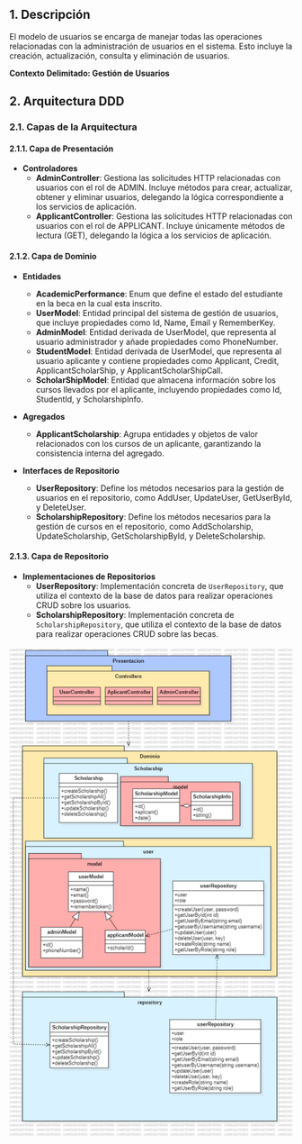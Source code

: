 ## 1. Descripción

El modelo de usuarios se encarga de manejar todas las operaciones relacionadas con la administración de usuarios en el sistema. Esto incluye la creación, actualización, consulta y eliminación de usuarios.

**Contexto Delimitado: Gestión de Usuarios**

## 2. Arquitectura DDD

### 2.1. Capas de la Arquitectura

#### 2.1.1. Capa de Presentación

- **Controladores**
  - **AdminController**: Gestiona las solicitudes HTTP relacionadas con usuarios con el rol de ADMIN. Incluye métodos para crear, actualizar, obtener y eliminar usuarios, delegando la lógica correspondiente a los servicios de aplicación.
  - **ApplicantController**: Gestiona las solicitudes HTTP relacionadas con usuarios con el rol de APPLICANT. Incluye únicamente métodos de lectura (GET), delegando la lógica a los servicios de aplicación.

#### 2.1.2. Capa de Dominio

- **Entidades**
  - **AcademicPerformance**: Enum que define el estado del estudiante en la beca en la cual esta inscrito.
  - **UserModel**: Entidad principal del sistema de gestión de usuarios, que incluye propiedades como Id, Name, Email y RememberKey.
  - **AdminModel**: Entidad derivada de UserModel, que representa al usuario administrador y añade propiedades como PhoneNumber.
  - **StudentModel**: Entidad derivada de UserModel, que representa al usuario aplicante y contiene propiedades como Applicant, Credit, ApplicantScholarShip, y ApplicantScholarShipCall.
  - **ScholarShipModel**: Entidad que almacena información sobre los cursos llevados por el aplicante, incluyendo propiedades como Id, StudentId, y ScholarshipInfo.

- **Agregados**
  - **ApplicantScholarship**: Agrupa entidades y objetos de valor relacionados con los cursos de un aplicante, garantizando la consistencia interna del agregado.

- **Interfaces de Repositorio**
  - **UserRepository**: Define los métodos necesarios para la gestión de usuarios en el repositorio, como AddUser, UpdateUser, GetUserById, y DeleteUser.
  - **ScholarshipRepository**: Define los métodos necesarios para la gestión de cursos en el repositorio, como AddScholarship, UpdateScholarship, GetScholarshipById, y DeleteScholarship.

#### 2.1.3. Capa de Repositorio

- **Implementaciones de Repositorios**
  - **UserRepository**: Implementación concreta de `UserRepository`, que utiliza el contexto de la base de datos para realizar operaciones CRUD sobre los usuarios.
  - **ScholarshipRepository**: Implementación concreta de `ScholarshipRepository`, que utiliza el contexto de la base de datos para realizar operaciones CRUD sobre las becas.

![Diagrama de Arquitectura DDD User](public/images/user.png)
